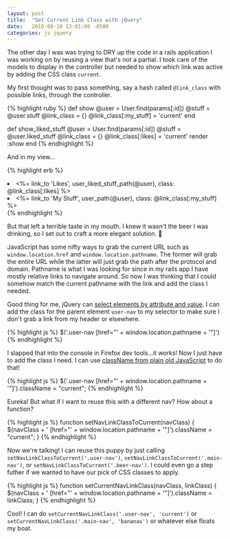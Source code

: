 ```yaml
---
layout: post
title:  "Set Current Link Class with jQuery"
date:   2016-08-10 13:01:00 -0500
categories: js jquery
---
```


The other day I was was trying to DRY up the code in a rails application I was working on by reusing a view that's not a partial. I took care of the models to display in the controller but needed to show which link was active by adding the CSS class `current`.

My first thought was to pass something, say a hash called `@link_class` with possible links, through the controller.

{% highlight ruby %}
def show
  @user = User.find(params[:id])
  @stuff = @user.stuff
  @link_class = {}
  @link_class[:my_stuff] = 'current'
end

def show_liked_stuff
  @user = User.find(params[:id])
  @stuff = @user.liked_stuff
  @link_class = {}
  @link_class[:likes] = 'current'
  render :show
end
{% endhighlight %}

And in my view...

{% highlight erb %}
<li><%= link_to 'Likes', user_liked_stuff_path(@user), class: @link_class[:likes] %></li>
<li><%= link_to 'My Stuff', user_path(@user), class: @link_class[:my_stuff] %></li>
{% endhighlight %}

But that left a terrible taste in my mouth. I knew it wasn't the beer I was drinking, so I set out to craft a more elegant solution. &#x1f37a;

JavaScript has some nifty ways to grab the current URL such as `window.location.href` and `window.location.pathname`. The former will grab the entire URL while the latter will just grab the path after the protocol and domain. Pathname is what I was looking for since in my rails app I have mostly relative links to navigate around. So now I was thinking that I could somehow match the current pathname with the link and add the class I needed.

Good thing for me, jQuery can [select elements by attribute and value][jquery-select-element-by-attribute-and-value]. I can add the class for the parent element `user-nav` to my selector to make sure I don't grab a link from my header or elsewhere.

{% highlight js %}
$('.user-nav [href="' + window.location.pathname + '"]')
{% endhighlight %}

I slapped that into the console in Firefox dev tools...it works! Now I just have to add the class I need. I can use [className from plain old JavaScript][js-classname] to do that!

{% highlight js %}
$('.user-nav [href="' + window.location.pathname + '"]').className = "current";
{% endhighlight %}

Eureka! But what if I want to reuse this with a different nav? How about a function?

{% highlight js %}
function setNavLinkClassToCurrent(navClass) {
  $(navClass + ' [href="' + window.location.pathname + '"]').className = "current";
}
{% endhighlight %}

Now we're talking! I can reuse this puppy by just calling `setNavLinkClassToCurrent('.user-nav')`, `setNavLinkClassToCurrent('.main-nav')`, or `setNavLinkClassToCurrent('.beer-nav')`. I could even go a step futher if we wanted to have our pick of CSS classes to apply.

{% highlight js %}
function setCurrentNavLinkClass(navClass, linkClass) {
  $(navClass + ' [href="' + window.location.pathname + '"]').className = linkClass;
}
{% endhighlight %}

Cool! I can do `setCurrentNavLinkClass('.user-nav', 'current')` or `setCurrentNavLinkClass('.main-nav', 'bananas')` or whatever else floats my boat.

[jquery-select-element-by-attribute-and-value]: http://api.jquery.com/attribute-equals-selector/
[js-classname]: https://developer.mozilla.org/en-US/docs/Web/API/Element/className
